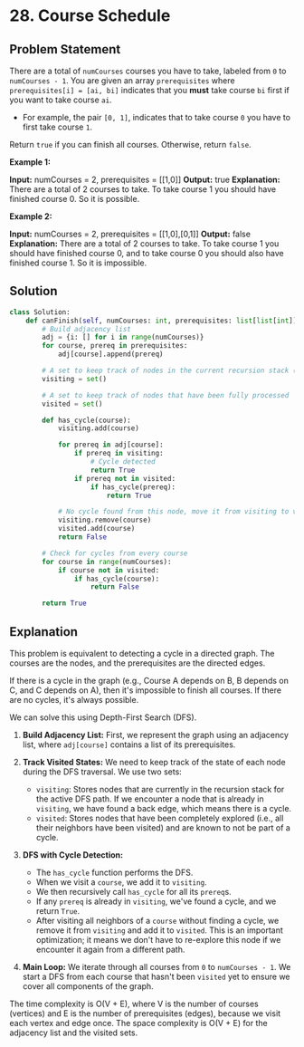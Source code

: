
# 28. Course Schedule

## Problem Statement

There are a total of `numCourses` courses you have to take, labeled from `0` to `numCourses - 1`. You are given an array `prerequisites` where `prerequisites[i] = [ai, bi]` indicates that you **must** take course `bi` first if you want to take course `ai`.

- For example, the pair `[0, 1]`, indicates that to take course `0` you have to first take course `1`.

Return `true` if you can finish all courses. Otherwise, return `false`.

**Example 1:**

**Input:** numCourses = 2, prerequisites = [[1,0]]
**Output:** true
**Explanation:** There are a total of 2 courses to take. To take course 1 you should have finished course 0. So it is possible.

**Example 2:**

**Input:** numCourses = 2, prerequisites = [[1,0],[0,1]]
**Output:** false
**Explanation:** There are a total of 2 courses to take. To take course 1 you should have finished course 0, and to take course 0 you should also have finished course 1. So it is impossible.

## Solution

```python
class Solution:
    def canFinish(self, numCourses: int, prerequisites: list[list[int]]) -> bool:
        # Build adjacency list
        adj = {i: [] for i in range(numCourses)}
        for course, prereq in prerequisites:
            adj[course].append(prereq)

        # A set to keep track of nodes in the current recursion stack (visiting)
        visiting = set()

        # A set to keep track of nodes that have been fully processed
        visited = set()

        def has_cycle(course):
            visiting.add(course)

            for prereq in adj[course]:
                if prereq in visiting:
                    # Cycle detected
                    return True
                if prereq not in visited:
                    if has_cycle(prereq):
                        return True

            # No cycle found from this node, move it from visiting to visited
            visiting.remove(course)
            visited.add(course)
            return False

        # Check for cycles from every course
        for course in range(numCourses):
            if course not in visited:
                if has_cycle(course):
                    return False

        return True
```

## Explanation

This problem is equivalent to detecting a cycle in a directed graph. The courses are the nodes, and the prerequisites are the directed edges.

If there is a cycle in the graph (e.g., Course A depends on B, B depends on C, and C depends on A), then it's impossible to finish all courses. If there are no cycles, it's always possible.

We can solve this using Depth-First Search (DFS).

1.  **Build Adjacency List:** First, we represent the graph using an adjacency list, where `adj[course]` contains a list of its prerequisites.

2.  **Track Visited States:** We need to keep track of the state of each node during the DFS traversal. We use two sets:
    -   `visiting`: Stores nodes that are currently in the recursion stack for the active DFS path. If we encounter a node that is already in `visiting`, we have found a back edge, which means there is a cycle.
    -   `visited`: Stores nodes that have been completely explored (i.e., all their neighbors have been visited) and are known to not be part of a cycle.

3.  **DFS with Cycle Detection:**
    -   The `has_cycle` function performs the DFS.
    -   When we visit a `course`, we add it to `visiting`.
    -   We then recursively call `has_cycle` for all its `prereq`s.
    -   If any `prereq` is already in `visiting`, we've found a cycle, and we return `True`.
    -   After visiting all neighbors of a `course` without finding a cycle, we remove it from `visiting` and add it to `visited`. This is an important optimization; it means we don't have to re-explore this node if we encounter it again from a different path.

4.  **Main Loop:** We iterate through all courses from `0` to `numCourses - 1`. We start a DFS from each course that hasn't been `visited` yet to ensure we cover all components of the graph.

The time complexity is O(V + E), where V is the number of courses (vertices) and E is the number of prerequisites (edges), because we visit each vertex and edge once. The space complexity is O(V + E) for the adjacency list and the visited sets.
